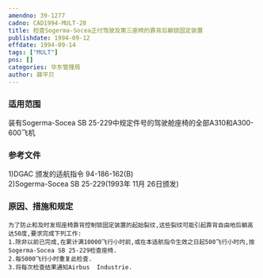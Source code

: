 ```yaml
---
amendno: 39-1277  
cadno: CAD1994-MULT-28  
title: 检查Sogerma-Socea正付驾驶及第三座椅的靠背后躺锁固定装置  
publishdate: 1994-09-12  
effdate: 1994-09-14  
tags: ["MULT"]  
pns: []  
categories: 华东管理局  
author: 薛平贝  
---
```

  
### 适用范围  
装有Sogerma-Socea SB 25-229中规定件号的驾驶舱座椅的全部A310和A300-600飞机  
  
<!--more-->  
### 参考文件  
1)DGAC 颁发的适航指令 94-186-162(B)  
    2)Sogerma-Socea  SB 25-229(1993年 11月 26日颁发)  
  
### 原因、措施和规定  
    为了防止和及时发现座椅靠背控制锁固定装置的起始裂纹,这些裂纹可能引起靠背自由地后躺高达50度,要求完成下列工作:  
    1.除非以前已完成,在累计满10000飞行小时前,或在本适航指令生效之日起500飞行小时内,按Sogerma-Socea SB 25-229检查座椅.  
    2.每5000飞行小时重复此检查.  
    3.将每次检查结果通知Airbus  Industrie.  
  
